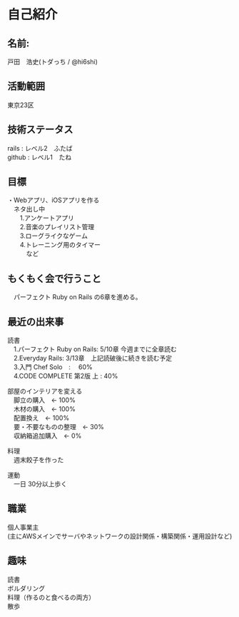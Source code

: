 # 自己紹介
## 名前:
戸田　浩史(トダっち / @hi6shi)

## 活動範囲
東京23区

## 技術ステータス
rails : レベル2　ふたば  
github : レベル1　たね

## 目標

・Webアプリ、iOSアプリを作る  
　ネタ出し中   
　　1.アンケートアプリ  
　　2.音楽のプレイリスト管理  
　　3.ローグライクなゲーム  
　　4.トレーニング用のタイマー  
　　　など  

## もくもく会で行うこと
　パーフェクト Ruby on Rails の6章を進める。  

## 最近の出来事
 読書  
  　1.パーフェクト Ruby on Rails:  5/10章  今週までに全章読む  
  　2.Everyday Rails:  3/13章　上記読破後に続きを読む予定  
  　3.入門 Chef Solo　:　 60%  
  　4.CODE COMPLETE 第2版 上 : 40%  

 部屋のインテリアを変える  
  　脚立の購入　← 100%  
  　木材の購入　← 100%  
  　配置換え　← 100%  
  　要・不要なものの整理　← 30%  
  　収納箱追加購入　← 0%  

 料理  
  　週末餃子を作った  

 運動  
  　一日 30分以上歩く  

## 職業  
 個人事業主  
  (主にAWSメインでサーバやネットワークの設計関係・構築関係・運用設計など)  

## 趣味
 読書  
 ボルダリング  
 料理（作るのと食べるの両方）  
 散歩  
